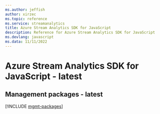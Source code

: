 ```yaml
---
ms.author: jeffish
author: xirzec
ms.topic: reference
ms.service: streamanalytics
title: Azure Stream Analytics SDK for JavaScript
description: Reference for Azure Stream Analytics SDK for JavaScript
ms.devlang: javascript
ms.data: 11/11/2022
---
```

# Azure Stream Analytics SDK for JavaScript - latest

## Management packages - latest
[!INCLUDE [mgmt-packages](stream-analytics-mgmt-index.md)]